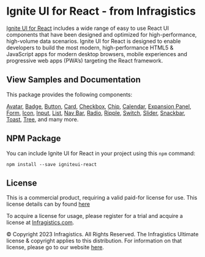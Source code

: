 # Ignite UI for React - from Infragistics

[Ignite UI for React](https://www.infragistics.com/products/ignite-ui-react) includes a wide range of easy to use React UI components that have been designed and optimized for high-performance, high-volume data scenarios. Ignite UI for React is designed to enable developers to build the most modern, high-performance HTML5 & JavaScript apps for modern desktop browsers, mobile experiences and progressive web apps (PWA’s) targeting the React framework.

## View Samples and Documentation

This package provides the following components:

[Avatar](https://www.infragistics.com/products/ignite-ui-react/react/components/layouts/avatar), [Badge](https://www.infragistics.com/products/ignite-ui-react/react/components/inputs/badge), [Button](https://www.infragistics.com/products/ignite-ui-react/react/components/inputs/button), [Card](https://www.infragistics.com/products/ignite-ui-react/react/components/layouts/card), [Checkbox](https://www.infragistics.com/products/ignite-ui-react/react/components/inputs/checkbox), [Chip](https://www.infragistics.com/products/ignite-ui-react/react/components/inputs/chip), [Calendar](https://www.infragistics.com/products/ignite-ui-react/react/components/scheduling/calendar), [Expansion Panel](https://www.infragistics.com/products/ignite-ui-react/react/components/layouts/expansion-panel), [Form](https://www.infragistics.com/products/ignite-ui-react/react/components/inputs/form), [Icon](https://www.infragistics.com/products/ignite-ui-react/react/components/layouts/icon), [Input](https://www.infragistics.com/products/ignite-ui-react/react/components/inputs/input), [List](https://www.infragistics.com/products/ignite-ui-react/react/components/grids/list), [Nav Bar](https://www.infragistics.com/products/ignite-ui-react/react/components/menus/navbar), [Radio](https://www.infragistics.com/products/ignite-ui-react/react/components/inputs/radio), [Ripple](https://www.infragistics.com/products/ignite-ui-react/react/components/inputs/ripple), [Switch](https://www.infragistics.com/products/ignite-ui-react/react/components/inputs/switch), [Slider](https://www.infragistics.com/products/ignite-ui-react/react/components/inputs/slider), [Snackbar](https://www.infragistics.com/products/ignite-ui-react/react/components/notifications/snackbar), [Toast](https://www.infragistics.com/products/ignite-ui-react/react/components/notifications/toast), [Tree](https://www.infragistics.com/products/ignite-ui-react/react/components/grids/tree), and many more.


## NPM Package

You can include Ignite UI for React in your project using this `npm` command:

`npm install --save igniteui-react`

## License
This is a commercial product, requiring a valid paid-for license for use. This license details can by found [here](http://www.infragistics.com/legal/ultimate/license/)

To acquire a license for usage, please register for a trial and acquire a license at [Infragistics.com](https://www.infragistics.com).

© Copyright 2023 Infragistics. All Rights Reserved. The Infragistics Ultimate license & copyright applies to this distribution. For information on that license, please go to our website [here](https://www.infragistics.com/legal/license).
